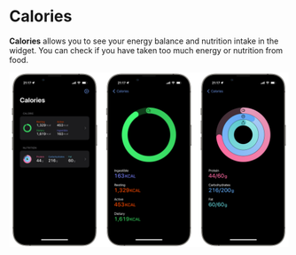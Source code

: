 # Calories

**Calories** allows you to see your energy balance and nutrition intake in the widget.
You can check if you have taken too much energy or nutrition from food.

![](materials/screenshots_v2.png)
